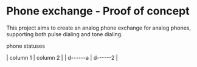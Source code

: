 # Phone exchange - Proof of concept

This project aims to create an analog phone exchange for analog phones, supporting both pulse dialing and tone dialing.


phone statuses

| column 1 | column 2 |
| d------a | d------2 |

